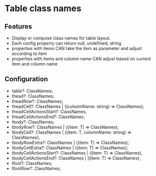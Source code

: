 # Table class names

## Features

- Display or compose class names for table layout.
- Each config property can return null, undefined, string
- properties with items CAN take the item as parameter and adjust according to item
- properties with items and column name CAN adjust based on current item and column name

## Configuration

- table?: ClassNames;
- thead?: ClassNames;
- theadRow?: ClassNames;
- theadCell?: ClassNames | ((columnName: string) => ClassNames);
- theadCellActionsStart?: ClassNames,
- theadCellActionsEnd?: ClassNames,
- tbody?: ClassNames;
- tbodyRow?: ClassNames | ((item: T) => ClassNames);
- tbodyCell?: ClassNames | ((item: T, columnName: string) => ClassNames);
- tbodyRowExtra?: ClassNames | ((item: T) => ClassNames);
- tbodyCellExtra?: ClassNames | ((item: T) => ClassNames);
- tbodyCellActionsStart?: ClassNames | ((item: T) => ClassNames),
- tbodyCellActionsEnd?: ClassNames | ((item: T) => ClassNames),
- tfoot?: ClassNames;
- tfootRow?: ClassNames;
